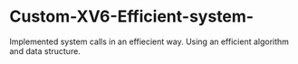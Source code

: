 # Custom-XV6-Efficient-system-
Implemented system calls in an effiecient way. Using an efficient algorithm and data structure.  
